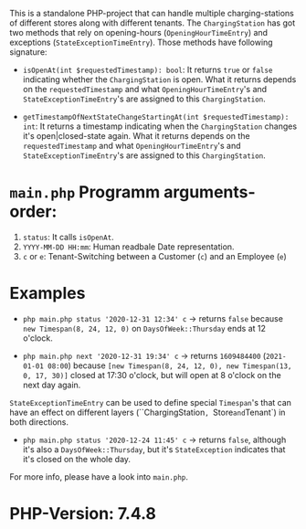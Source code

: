 This is a standalone PHP-project that can handle multiple charging-stations of different stores along with different tenants. 
The `ChargingStation` has got two methods that rely on opening-hours (`OpeningHourTimeEntry`) and exceptions (`StateExceptionTimeEntry`).
Those methods have following signature:

* `isOpenAt(int $requestedTimestamp): bool`: It returns `true` or `false` indicating whether the `ChargingStation` is open.
What it returns depends on the `requestedTimestamp` and what `OpeningHourTimeEntry`'s and `StateExceptionTimeEntry`'s are assigned to this `ChargingStation`. 

* `getTimestampOfNextStateChangeStartingAt(int $requestedTimestamp): int`: It returns a timestamp indicating when
the `ChargingStation` changes it's open|closed-state again. 
What it returns depends on the `requestedTimestamp` and what `OpeningHourTimeEntry`'s and `StateExceptionTimeEntry`'s are assigned to this `ChargingStation`. 

# `main.php` Programm arguments-order:

1. `status`: It calls `isOpenAt`.
2. `YYYY-MM-DD HH:mm`: Human readbale Date representation.
3. `c` or `e`: Tenant-Switching between a Customer (`c`) and an Employee (`e`)

# Examples

* `php main.php status '2020-12-31 12:34' c` -> returns `false` because 
`new Timespan(8, 24, 12, 0)` on `DaysOfWeek::Thursday` ends at 12 o'clock.

* `php main.php next '2020-12-31 19:34' c` -> returns `1609484400` (`2021-01-01 08:00`) because 
`[new Timespan(8, 24, 12, 0), new Timespan(13, 0, 17, 30)]` closed at 17:30 o'clock, but will open at 8 o'clock on the next day again.

`StateExceptionTimeEntry` can be used to define special `Timespan`'s that can have an effect on different layers (``ChargingStation`, `Store` and `Tenant`) in both directions.

* `php main.php status '2020-12-24 11:45' c` -> returns `false`, although it's also a `DaysOfWeek::Thursday`, 
but it's `StateException` indicates that it's closed on the whole day.

For more info, please have a look into `main.php`.

# PHP-Version: 7.4.8
